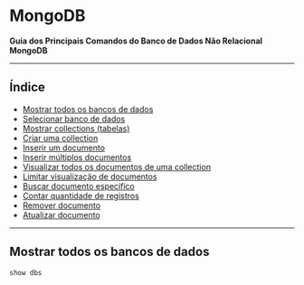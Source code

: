 # MongoDB
**Guia dos Principais Comandos do Banco de Dados Não Relacional MongoDB**

---

## Índice

- [Mostrar todos os bancos de dados](#mostrar-todos-os-bancos-de-dados)
- [Selecionar banco de dados](#selecionar-banco-de-dados)
- [Mostrar collections (tabelas)](#mostrar-collections-tabelas)
- [Criar uma collection](#criar-uma-collection)
- [Inserir um documento](#inserir-um-documento)
- [Inserir múltiplos documentos](#inserir-múltiplos-documentos)
- [Visualizar todos os documentos de uma collection](#visualizar-todos-os-documentos-de-uma-collection)
- [Limitar visualização de documentos](#limitar-visualização-de-documentos)
- [Buscar documento específico](#buscar-documento-específico)
- [Contar quantidade de registros](#contar-quantidade-de-registros)
- [Remover documento](#remover-documento)
- [Atualizar documento](#atualizar-documento)

---

## Mostrar todos os bancos de dados

```javascript
show dbs
